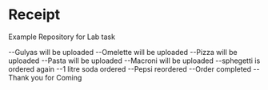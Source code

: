 # Receipt
Example Repository for Lab task


--Gulyas will be uploaded
--Omelette will be uploaded
--Pizza will be uploaded
--Pasta will be uploaded
--Macroni will be uploaded
--sphegetti is ordered again
--1 litre soda ordered
--Pepsi reordered
--Order completed
--Thank you for Coming


